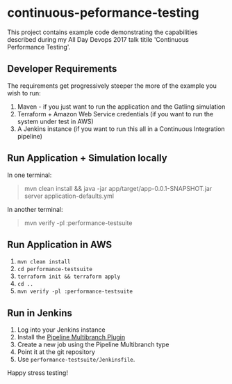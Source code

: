 # continuous-peformance-testing

This project contains example code demonstrating the capabilities described during my All Day Devops 2017 talk
titile 'Continuous Performance Testing'.

## Developer Requirements

The requirements get progressively steeper the more of the example you wish to run:

1. Maven - if you just want to run the application and the Gatling simulation
2. Terraform + Amazon Web Service credentials (if you want to run the system under test in AWS)
3. A Jenkins instance (if you want to run this all in a Continuous Integration pipeline)

## Run Application + Simulation locally

In one terminal:

> mvn clean install && java -jar app/target/app-0.0.1-SNAPSHOT.jar server application-defaults.yml

In another terminal:

> mvn verify -pl :performance-testsuite

## Run Application in AWS

1. `mvn clean install`
2. `cd performance-testsuite`
3. `terraform init && terraform apply`
4. `cd ..`
5. `mvn verify -pl :performance-testsuite`

## Run in Jenkins

1. Log into your Jenkins instance
2. Install the [Pipeline Multibranch Plugin](https://wiki.jenkins.io/display/JENKINS/Pipeline+Multibranch+Plugin)
3. Create a new job using the Pipeline Multibranch type
4. Point it at the git repository
5. Use `performance-testsuite/Jenkinsfile`.

Happy stress testing!



